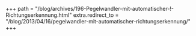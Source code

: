 +++
path = "/blog/archives/196-Pegelwandler-mit-automatischer-!-Richtungserkennung.html"
extra.redirect_to = "/blog/2013/04/16/pegelwandler-mit-automatischer-richtungserkennung/"
+++
